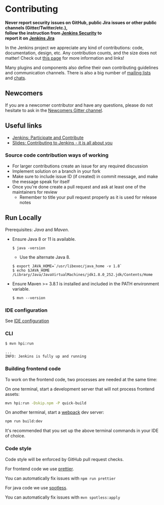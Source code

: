 # Contributing

**Never report security issues on GitHub, public Jira issues or other public channels (Gitter/Twitter/etc.), 	
follow the instruction from [Jenkins Security](https://www.jenkins.io/security/#reporting-vulnerabilities) to 	
report it on [Jenkins Jira](https://issues.jenkins.io/)**

In the Jenkins project we appreciate any kind of contributions: code, documentation, design, etc.
Any contribution counts, and the size does not matter!
Check out [this page](https://jenkins.io/participate/) for more information and links!

Many plugins and components also define their own contributing guidelines and communication channels.
There is also a big number of [mailing lists](https://jenkins.io/mailing-lists/) and [chats](https://jenkins.io/chat/).


## Newcomers

If you are a newcomer contributor and have any questions, please do not hesitate to ask in the [Newcomers Gitter channel](https://gitter.im/jenkinsci/newcomer-contributors).

## Useful links

* [Jenkins: Participate and Contribute](https://jenkins.io/participate/)
* [Slides: Contributing to Jenkins - it is all about you](https://docs.google.com/presentation/d/1JHgVzWZAx95IsUAZp8OoyCQGGkrCjzUd7eblwd1Y-hA/edit?usp=sharing)

### Source code contribution ways of working

- For larger contributions create an issue for any required discussion
- Implement solution on a branch in your fork
- Make sure to include issue ID (if created) in commit message, and make the message speak for itself
- Once you're done create a pull request and ask at least one of the maintainers for review
    - Remember to title your pull request properly as it is used for release notes

## Run Locally

Prerequisites: _Java_ and _Maven_.

- Ensure Java 8 or 11 is available.

  ```console	
  $ java -version	
  ```	
  - Use the alternate Java 8.	

  ```console	
  $ export JAVA_HOME=`/usr/libexec/java_home -v 1.8`	
  $ echo $JAVA_HOME	
  /Library/Java/JavaVirtualMachines/jdk1.8.0_252.jdk/Contents/Home
  ```	

- Ensure Maven >= 3.8.1 is installed and included in the PATH environment variable.

  ```console
  $ mvn --version	
  ```	

### IDE configuration

See [IDE configuration](https://jenkins.io/doc/developer/development-environment/ide-configuration/)

### CLI

```console	
$ mvn hpi:run	
```	

```text	
...	
INFO: Jenkins is fully up and running	
```

### Building frontend code

To work on the frontend code, two processes are needed at the same time:

On one terminal, start a development server that will not process frontend assets:
```sh
mvn hpi:run -Dskip.npm -P quick-build
```

On another terminal, start a [webpack](https://webpack.js.org/) dev server:
```sh
npm run build:dev
```

It's recommended that you set up the above terminal commands in your IDE of choice.

### Code style

Code style will be enforced by GitHub pull request checks.

For frontend code we use [prettier](https://prettier.io/).

You can automatically fix issues with `npm run prettier`

For java code we use [spotless](https://github.com/diffplug/spotless).

You can automatically fix issues with `mvn spotless:apply`